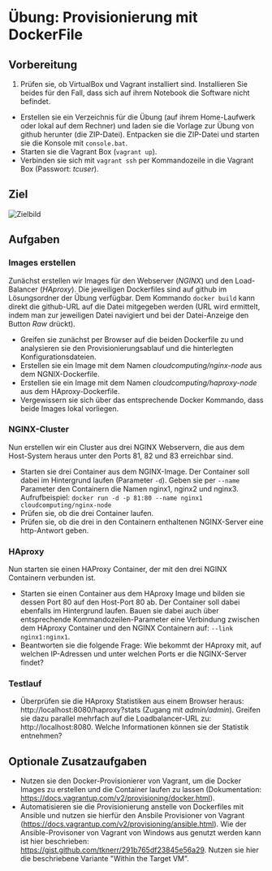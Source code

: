 # Übung: Provisionierung mit DockerFile

## Vorbereitung
1. Prüfen sie, ob VirtualBox und Vagrant installiert sind. Installieren Sie beides für den Fall, dass sich auf ihrem Notebook die Software nicht befindet.
* Erstellen sie ein Verzeichnis für die Übung (auf ihrem Home-Laufwerk oder lokal auf dem Rechner) und laden sie die Vorlage zur Übung von github herunter (die ZIP-Datei). Entpacken sie die ZIP-Datei und starten sie die Konsole mit `console.bat`.
* Starten sie die Vagrant Box (`vagrant up`).
* Verbinden sie sich mit `vagrant ssh` per Kommandozeile in die Vagrant Box (Passwort: *tcuser*).

## Ziel
![Zielbild](ziel.png)

## Aufgaben

### Images erstellen
Zunächst erstellen wir Images für den Webserver (*NGINX*) und den Load-Balancer (*HAproxy*). Die jeweiligen Dockerfiles sind auf github im Lösungsordner der Übung verfügbar. Dem Kommando `docker build` kann direkt die github-URL auf die Datei mitgegeben werden (URL wird ermittelt, indem man zur jeweiligen Datei navigiert und bei der Datei-Anzeige den Button *Raw* drückt).
* Greifen sie zunächst per Browser auf die beiden Dockerfile zu und analysieren sie den Provisionierungsablauf und die hinterlegten Konfigurationsdateien.
* Erstellen sie ein Image mit dem Namen *cloudcomputing/nginx-node* aus dem NGNIX-Dockerfile.
* Erstellen sie ein Image mit dem Namen *cloudcomputing/haproxy-node* aus dem HAproxy-Dockerfile.
* Vergewissern sie sich über das entsprechende Docker Kommando, dass beide Images lokal vorliegen.

### NGINX-Cluster
Nun erstellen wir ein Cluster aus drei NGINX Webservern, die aus dem Host-System heraus unter den Ports 81, 82 und 83 erreichbar sind.
* Starten sie drei Container aus dem NGINX-Image. Der Container soll dabei im Hintergrund laufen (Parameter `-d`). Geben sie per `--name` Parameter den Containern die Namen nginx1, nginx2 und nginx3. Aufrufbeispiel:
`docker run -d -p 81:80 --name nginx1 cloudcomputing/nginx-node`
* Prüfen sie, ob die drei Container laufen.
* Prüfen sie, ob die drei in den Containern enthaltenen NGINX-Server eine http-Antwort geben.

### HAproxy
Nun starten sie einen HAProxy Container, der mit den drei NGINX Containern verbunden ist.
* Starten sie einen Container aus dem HAproxy Image und bilden sie dessen Port 80 auf den Host-Port 80 ab. Der Container soll dabei ebenfalls im Hintergrund laufen. Bauen sie dabei auch über entsprechende Kommandozeilen-Parameter eine Verbindung zwischen dem HAproxy Container und den NGINX Containern auf: `--link nginx1:nginx1`.
* Beantworten sie die folgende Frage: Wie bekommt der HAproxy mit, auf welchen IP-Adressen und unter welchen Ports er die NGINX-Server findet?

### Testlauf
* Überprüfen sie die HAproxy Statistiken aus einem Browser heraus: http://localhost:8080/haproxy?stats (Zugang mit *admin/admin*). Greifen sie dazu parallel mehrfach auf die Loadbalancer-URL zu: http://localhost:8080. Welche Informationen können sie der Statistik entnehmen?

## Optionale Zusatzaufgaben
* Nutzen sie den Docker-Provisionierer von Vagrant, um die Docker Images zu erstellen und die Container laufen zu lassen (Dokumentation: https://docs.vagrantup.com/v2/provisioning/docker.html).
* Automatisieren sie die Provisionierung anstelle von Dockerfiles mit Ansible und nutzen sie hierfür den Ansbile Provisioner von Vagrant (https://docs.vagrantup.com/v2/provisioning/ansible.html). Wie der Ansible-Provisoner von Vagrant von Windows aus genutzt werden kann ist hier beschrieben: https://gist.github.com/tknerr/291b765df23845e56a29. Nutzen sie hier die beschriebene Variante "Within the Target VM".
